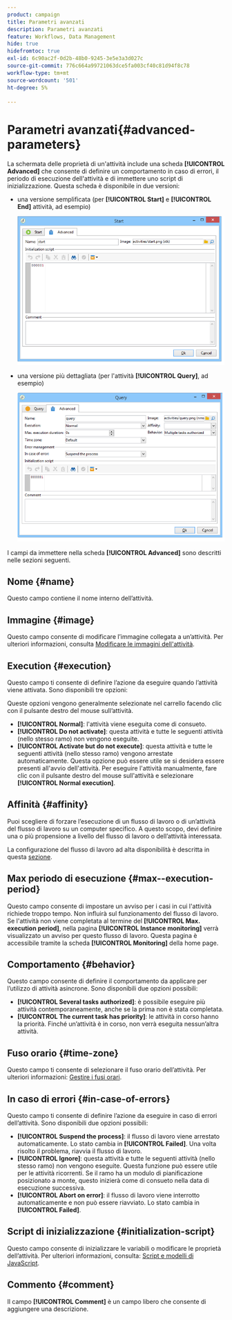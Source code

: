 ```yaml
---
product: campaign
title: Parametri avanzati
description: Parametri avanzati
feature: Workflows, Data Management
hide: true
hidefromtoc: true
exl-id: 6c90ac2f-0d2b-48b0-9245-3e5e3a3d027c
source-git-commit: 776c664a99721063dce5fa003cf40c81d94f8c78
workflow-type: tm+mt
source-wordcount: '501'
ht-degree: 5%

---
```


# Parametri avanzati{#advanced-parameters}



La schermata delle proprietà di un&#39;attività include una scheda **[!UICONTROL Advanced]** che consente di definire un comportamento in caso di errori, il periodo di esecuzione dell&#39;attività e di immettere uno script di inizializzazione. Questa scheda è disponibile in due versioni:

* una versione semplificata (per **[!UICONTROL Start]** e **[!UICONTROL End]** attività, ad esempio)

  ![](assets/wf-advanced-basic.png)

* una versione più dettagliata (per l&#39;attività **[!UICONTROL Query]**, ad esempio)

  ![](assets/wf-advanced-full.png)

I campi da immettere nella scheda **[!UICONTROL Advanced]** sono descritti nelle sezioni seguenti.

## Nome {#name}

Questo campo contiene il nome interno dell’attività.

## Immagine {#image}

Questo campo consente di modificare l’immagine collegata a un’attività. Per ulteriori informazioni, consulta [Modificare le immagini dell&#39;attività](managing-activity-images.md).

## Execution {#execution}

Questo campo ti consente di definire l’azione da eseguire quando l’attività viene attivata. Sono disponibili tre opzioni:

Queste opzioni vengono generalmente selezionate nel carrello facendo clic con il pulsante destro del mouse sull’attività.

* **[!UICONTROL Normal]**: l&#39;attività viene eseguita come di consueto.
* **[!UICONTROL Do not activate]**: questa attività e tutte le seguenti attività (nello stesso ramo) non vengono eseguite.
* **[!UICONTROL Activate but do not execute]**: questa attività e tutte le seguenti attività (nello stesso ramo) vengono arrestate automaticamente. Questa opzione può essere utile se si desidera essere presenti all&#39;avvio dell&#39;attività. Per eseguire l&#39;attività manualmente, fare clic con il pulsante destro del mouse sull&#39;attività e selezionare **[!UICONTROL Normal execution]**.

## Affinità {#affinity}

Puoi scegliere di forzare l’esecuzione di un flusso di lavoro o di un’attività del flusso di lavoro su un computer specifico. A questo scopo, devi definire una o più propensione a livello del flusso di lavoro o dell’attività interessata.

La configurazione del flusso di lavoro ad alta disponibilità è descritta in questa [sezione](../../installation/using/configuring-campaign-server.md#high-availability-workflows-and-affinities).


## Max periodo di esecuzione {#max--execution-period}

Questo campo consente di impostare un avviso per i casi in cui l&#39;attività richiede troppo tempo. Non influirà sul funzionamento del flusso di lavoro. Se l&#39;attività non viene completata al termine del **[!UICONTROL Max. execution period]**, nella pagina **[!UICONTROL Instance monitoring]** verrà visualizzato un avviso per questo flusso di lavoro. Questa pagina è accessibile tramite la scheda **[!UICONTROL Monitoring]** della home page.

## Comportamento {#behavior}

Questo campo consente di definire il comportamento da applicare per l’utilizzo di attività asincrone. Sono disponibili due opzioni possibili:

* **[!UICONTROL Several tasks authorized]**: è possibile eseguire più attività contemporaneamente, anche se la prima non è stata completata.
* **[!UICONTROL The current task has priority]**: le attività in corso hanno la priorità. Finché un’attività è in corso, non verrà eseguita nessun’altra attività.

## Fuso orario {#time-zone}

Questo campo ti consente di selezionare il fuso orario dell’attività. Per ulteriori informazioni: [Gestire i fusi orari](managing-time-zones.md).

## In caso di errori {#in-case-of-errors}

Questo campo ti consente di definire l’azione da eseguire in caso di errori dell’attività. Sono disponibili due opzioni possibili:

* **[!UICONTROL Suspend the process]**: il flusso di lavoro viene arrestato automaticamente. Lo stato cambia in **[!UICONTROL Failed]**. Una volta risolto il problema, riavvia il flusso di lavoro.
* **[!UICONTROL Ignore]**: questa attività e tutte le seguenti attività (nello stesso ramo) non vengono eseguite. Questa funzione può essere utile per le attività ricorrenti. Se il ramo ha un modulo di pianificazione posizionato a monte, questo inizierà come di consueto nella data di esecuzione successiva.
* **[!UICONTROL Abort on error]**: il flusso di lavoro viene interrotto automaticamente e non può essere riavviato. Lo stato cambia in **[!UICONTROL Failed]**.

## Script di inizializzazione {#initialization-script}

Questo campo consente di inizializzare le variabili o modificare le proprietà dell’attività. Per ulteriori informazioni, consulta: [Script e modelli di JavaScript](javascript-scripts-and-templates.md).

## Commento {#comment}

Il campo **[!UICONTROL Comment]** è un campo libero che consente di aggiungere una descrizione.
